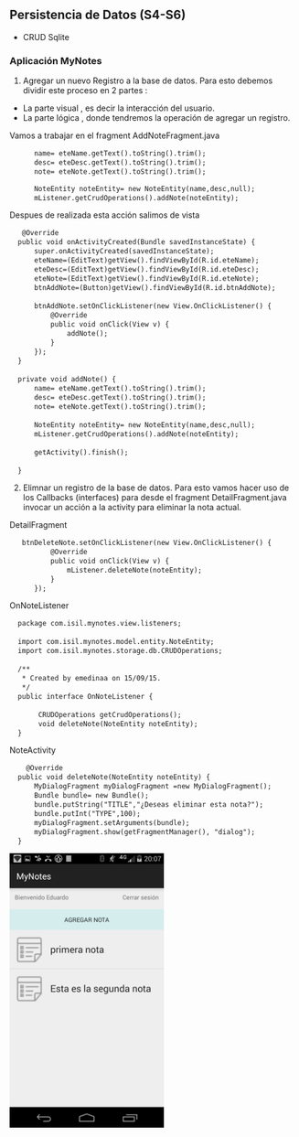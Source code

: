 ## Persistencia de Datos (S4-S6)

  - CRUD  Sqlite
  
### Aplicación MyNotes

1. Agregar un nuevo Registro a la base de datos. Para esto debemos dividir este proceso en 2 partes :
  - La parte visual , es decir la interacción del usuario.
  - La parte lógica , donde tendremos la operación de agregar un registro.
  
  Vamos a trabajar en el fragment AddNoteFragment.java
  
  ```
        name= eteName.getText().toString().trim();
        desc= eteDesc.getText().toString().trim();
        note= eteNote.getText().toString().trim();
  ```
  
  ```
        NoteEntity noteEntity= new NoteEntity(name,desc,null);
        mListener.getCrudOperations().addNote(noteEntity);
  ```
  Despues de realizada esta acción salimos de vista
  ```
     @Override
    public void onActivityCreated(Bundle savedInstanceState) {
        super.onActivityCreated(savedInstanceState);
        eteName=(EditText)getView().findViewById(R.id.eteName);
        eteDesc=(EditText)getView().findViewById(R.id.eteDesc);
        eteNote=(EditText)getView().findViewById(R.id.eteNote);
        btnAddNote=(Button)getView().findViewById(R.id.btnAddNote);

        btnAddNote.setOnClickListener(new View.OnClickListener() {
            @Override
            public void onClick(View v) {
                addNote();
            }
        });
    }

    private void addNote() {
        name= eteName.getText().toString().trim();
        desc= eteDesc.getText().toString().trim();
        note= eteNote.getText().toString().trim();

        NoteEntity noteEntity= new NoteEntity(name,desc,null);
        mListener.getCrudOperations().addNote(noteEntity);

        getActivity().finish();

    }
  ```
  
2. Elimnar un registro de la base de datos. Para esto vamos hacer uso de los Callbacks (interfaces) para desde el fragment DetailFragment.java invocar un acción a la activity para eliminar la nota actual.

  DetailFragment
  ```
     btnDeleteNote.setOnClickListener(new View.OnClickListener() {
            @Override
            public void onClick(View v) {
                mListener.deleteNote(noteEntity);
            }
        });
  ```
  OnNoteListener
  
  ```
    package com.isil.mynotes.view.listeners;

    import com.isil.mynotes.model.entity.NoteEntity;
    import com.isil.mynotes.storage.db.CRUDOperations;

    /**
     * Created by emedinaa on 15/09/15.
     */
    public interface OnNoteListener {

         CRUDOperations getCrudOperations();
         void deleteNote(NoteEntity noteEntity);
    }
  ```
  
  NoteActivity
  
  ```
      @Override
    public void deleteNote(NoteEntity noteEntity) {
        MyDialogFragment myDialogFragment =new MyDialogFragment();
        Bundle bundle= new Bundle();
        bundle.putString("TITLE","¿Deseas eliminar esta nota?");
        bundle.putInt("TYPE",100);
        myDialogFragment.setArguments(bundle);
        myDialogFragment.show(getFragmentManager(), "dialog");
    }
  ```
  
   <img src="https://github.com/ISILAndroid/am2_group2016_1/blob/Lesson4/screenshots/Listado%20de%20Notas.png" height="480">
   


  
